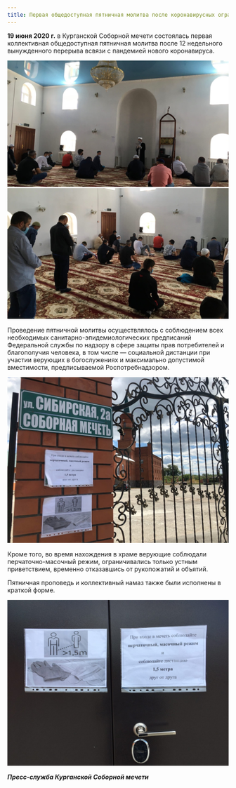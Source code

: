 ```yaml
---
title: Первая общедоступная пятничная молитва после коронавирусных ограничений
---
```


**19 июня 2020 г.** в Курганской Соборной мечети состоялась первая коллективная общедоступная пятничная молитва после 12 недельного 
вынужденного перерыва всвязи с пандемией нового коронавируса.

![19-1](./19.06-1.jpg)
![19-2](./19.06-2.jpg)

Проведение пятничной молитвы осуществлялось с соблюдением всех необходимых санитарно-эпидемиологических предписаний Федеральной службы 
по надзору в сфере защиты прав потребителей и благополучия человека, в том числе — социальной дистанции при участии верующих в 
богослужениях и максимально допустимой вместимости, предписываемой Роспотребнадзором.

![19-3](./19.06-3.jpg)

Кроме того, во время нахождения в храме верующие соблюдали перчаточно-масочный режим, ограничивались только устным приветствием, временно 
отказавшись от рукопожатий и объятий.

Пятничная проповедь и коллективный намаз также были исполнены в краткой форме.

![19-4](./19.06-4.jpg)

***Пресс-служба Курганской Соборной мечети***
